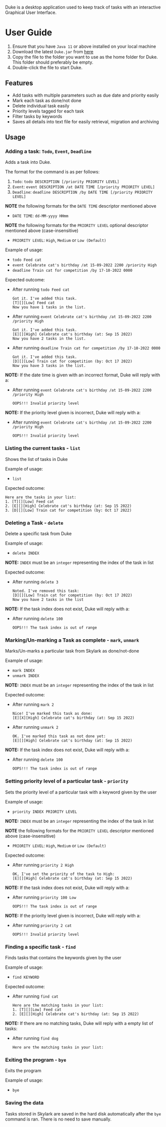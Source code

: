 Duke is a desktop application used to keep track of tasks with an interactive Graphical User Interface.

# User Guide
1. Ensure that you have `Java 11` or above installed on your local machine
2. Download the latest `Duke.jar` from [here](https://github.com/MinHeinA/ip/releases)
3. Copy the file to the folder you want to use as the home folder for Duke. This folder should preferably be empty.
4. Double-click the file to start Duke.

## Features 
* Add tasks with multiple parameters such as due date and priority easily
* Mark each task as done/not done
* Delete individual task easily
* Priority levels tagged for each task 
* Filter tasks by keywords
* Saves all details into text file for easily retrieval, migration and archiving 

## Usage

### Adding a task: `Todo`, `Event`, `Deadline`

Adds a task into Duke.

The format for the command is as per follows:
1. `Todo`: `todo DESCRIPTION [/priority PRIORITY LEVEL]`
2. `Event`: `event DESCRIPTION /at DATE TIME [/priority PRIORITY LEVEL]`
3. `Deadline`: `deadline DESCRIPTION /by DATE TIME [/priority PRIORITY LEVEL]`

**NOTE** the following formats for the `DATE TIME` descriptor mentioned above
* `DATE TIME`: `dd-MM-yyyy HHmm`

**NOTE** the following formats for the `PRIORITY LEVEL` optional descriptor mentioned above (case-insensitive)
* `PRIORITY LEVEL`: `High`, `Medium` or `Low (Default)` 

Example of usage:
* `todo Feed cat`
* `event Celebrate cat's birthday /at 15-09-2022 2200 /priority High`
* `deadline Train cat for competition /by 17-10-2022 0000`

Expected outcome: 
* After running `todo Feed cat`
  ```
  Got it. I've added this task.
  [T][][Low] Feed cat
  Now you have 1 tasks in the list.
  ```
* After running `event Celebrate cat's birthday /at 15-09-2022 2200 /priority High`
  ```
  Got it. I've added this task.
  [E][][High] Celebrate cat's birthday (at: Sep 15 2022)
  Now you have 2 tasks in the list.
  ```
* After running `deadline Train cat for competition /by 17-10-2022 0000`
  ```
  Got it. I've added this task.
  [D][][Low] Train cat for competition (by: Oct 17 2022)
  Now you have 3 tasks in the list.
  ```
  
**NOTE:** If the date time is given with an incorrect format, Duke will reply with a:
* After running `event Celebrate cat's birthday /at 15-09-2022 2200 /priority High`
    ```
    OOPS!!! Invalid priority level
    ```
  
**NOTE:** If the priority level given is incorrect, Duke will reply with a:
* After running `event Celebrate cat's birthday /at 15-09-2022 2200 /priority High`
    ```
    OOPS!!! Invalid priority level
    ```
  
### Listing the current tasks - `list`

Shows the list of tasks in Duke

Example of usage:
* `list`

Expected outcome:
```
Here are the tasks in your list:
1. [T][][Low] Feed cat
2. [E][][High] Celebrate cat's birthday (at: Sep 15 2022)
3. [D][][Low] Train cat for competition (by: Oct 17 2022)
```

### Deleting a Task - `delete`

Delete a specific task from Duke

Example of usage:
* `delete INDEX`

**NOTE:** `INDEX` must be an `integer` representing the index of the task in list

Expected outcome:
* After running `delete 3`
    ```
    Noted. I've removed this task:
    [D][][Low] Train cat for competition (by: Oct 17 2022)
    Now you have 2 tasks in the list
    ```

**NOTE:** If the task index does not exist, Duke will reply with a:
* After running `delete 100`
    ```
    OOPS!!! The task index is out of range
    ```

### Marking/Un-marking a Task as complete - `mark`, `unmark`

Marks/Un-marks a particular task from Skylark as done/not-done

Example of usage:
* `mark INDEX`
* `unmark INDEX`

**NOTE:** `INDEX` must be an `integer` representing the index of the task in list

Expected outcome:
* After running `mark 2`
    ```
    Nice! I've marked this task as done:
    [E][X][High] Celebrate cat's birthday (at: Sep 15 2022)
    ```
* After running `unmark 2` 
    ```
    OK. I've marked this task as not done yet:
    [E][][High] Celebrate cat's birthday (at: Sep 15 2022)
    ```
	
**NOTE:** If the task index does not exist, Duke will reply with a:
* After running `delete 100`
    ```
    OOPS!!! The task index is out of range
    ```

### Setting priority level of a particular task - `priority`

Sets the priority level of a particular task with a keyword given by the user

Example of usage:
* `priority INDEX PRIORITY LEVEL`

**NOTE:** `INDEX` must be an `integer` representing the index of the task in list

**NOTE** the following formats for the `PRIORITY LEVEL` descriptor mentioned above (case-insensitive)
* `PRIORITY LEVEL`: `High`, `Medium` or `Low (Default)` 

Expected outcome:
* After running `priority 2 High`
    ```
    OK, I've set the priority of the task to High:
    [E][][High] Celebrate cat's birthday (at: Sep 15 2022)
    ```

**NOTE:** If the task index does not exist, Duke will reply with a:
* After running `priority 100 Low`
    ```
    OOPS!!! The task index is out of range
    ```
	
**NOTE:** If the priority level given is incorrect, Duke will reply with a:
* After running `priority 2 cat`
    ```
    OOPS!!! Invalid priority level
    ```

### Finding a specific task - `find`

Finds tasks that contains the keywords given by the user

Example of usage:
* `find KEYWORD`

Expected outcome:
* After running `find cat`

    ```
    Here are the matching tasks in your list:
    1. [T][][Low] Feed cat
	2. [E][][High] Celebrate cat's birthday (at: Sep 15 2022)
    ```

**NOTE:** If there are no matching tasks, Duke will reply with a empty list of tasks:
* After running `find dog`
    ```
    Here are the matching tasks in your list:
    ```
  
### Exiting the program - `bye`

Exits the program

Example of usage:
* `bye`

### Saving the data

Tasks stored in Skylark are saved in the hard disk automatically after the `bye` command is ran. There is no need to save manually. 